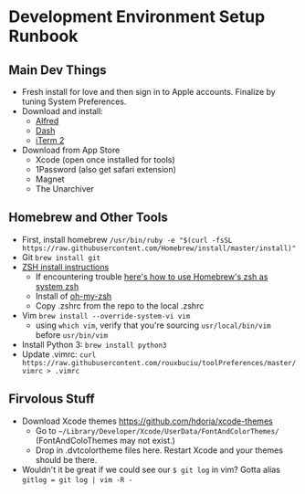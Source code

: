 Development Environment Setup Runbook
=====================================

## Main Dev Things
- Fresh install for love and then sign in to Apple accounts. Finalize by tuning System Preferences.
- Download and install:
    - [Alfred](www.alfredapp.com)
    - [Dash](https://kapeli.com/dash)
    - [iTerm 2](https://www.iterm2.com/downloads.html)
- Download from App Store
    - Xcode (open once installed for tools)
    - 1Password (also get safari extension)
    - Magnet
    - The Unarchiver

## Homebrew and Other Tools
- First, install homebrew
```/usr/bin/ruby -e "$(curl -fsSL https://raw.githubusercontent.com/Homebrew/install/master/install)"```
- Git `brew install git`
- [ZSH install instructions](https://github.com/robbyrussell/oh-my-zsh/wiki/Installing-ZSH)
    - If encountering trouble [here's how to use Homebrew's zsh as system zsh](https://rick.cogley.info/post/use-homebrew-zsh-instead-of-the-osx-default/)
    - Install of [oh-my-zsh](https://github.com/robbyrussell/oh-my-zsh)
    - Copy .zshrc from the repo to the local .zshrc
- Vim `brew install --override-system-vi vim`
    - using `which vim`, verify that you're sourcing `usr/local/bin/vim` before `usr/bin/vim`
- Install Python 3: `brew install python3`
- Update .vimrc: `curl https://raw.githubusercontent.com/rouxbuciu/toolPreferences/master/vimrc > .vimrc`


## Firvolous Stuff
- Download Xcode themes https://github.com/hdoria/xcode-themes
    - Go to `~/Library/Developer/Xcode/UserData/FontAndColorThemes/` (FontAndColoThemes may not exist.)
    - Drop in .dvtcolortheme files here. Restart Xcode and your themes should be there.
- Wouldn't it be great if we could see our `$ git log` in vim? Gotta alias `gitlog = git log | vim -R -`
